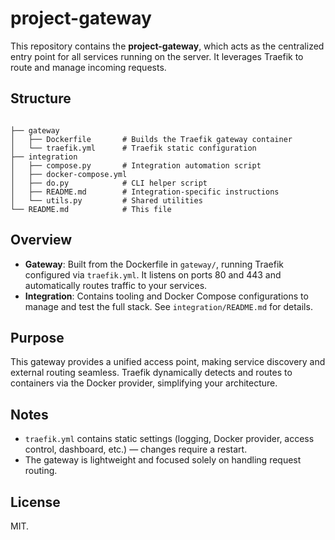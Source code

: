 # project-gateway

This repository contains the **project-gateway**, which acts as the centralized entry point for all services running on the server. It leverages Traefik to route and manage incoming requests.


## Structure

```

├── gateway
│   ├── Dockerfile       # Builds the Traefik gateway container
│   └── traefik.yml      # Traefik static configuration
├── integration
│   ├── compose.py       # Integration automation script
│   ├── docker-compose.yml
│   ├── do.py            # CLI helper script
│   ├── README.md        # Integration-specific instructions
│   └── utils.py         # Shared utilities
└── README.md            # This file

```

## Overview

- **Gateway**: Built from the Dockerfile in `gateway/`, running Traefik configured via `traefik.yml`. It listens on ports 80 and 443 and automatically routes traffic to your services.
- **Integration**: Contains tooling and Docker Compose configurations to manage and test the full stack. See `integration/README.md` for details.

## Purpose

This gateway provides a unified access point, making service discovery and external routing seamless. Traefik dynamically detects and routes to containers via the Docker provider, simplifying your architecture.

## Notes

* `traefik.yml` contains static settings (logging, Docker provider, access control, dashboard, etc.) — changes require a restart.
* The gateway is lightweight and focused solely on handling request routing.

## License

MIT.
